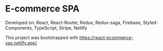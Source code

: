 # E-commerce SPA

Developed on: React, React-Router, Redux, Redux-saga, Firebase, Styled-Components, TypeScript, Stripe, Netlify

This project was bootstrapped with https://react-ecommerce-yas.netlify.app/

